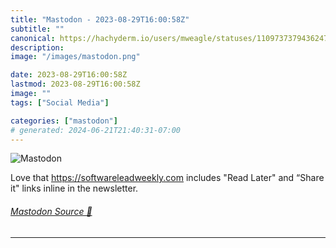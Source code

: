 ```yaml
---
title: "Mastodon - 2023-08-29T16:00:58Z"
subtitle: ""
canonical: https://hachyderm.io/users/mweagle/statuses/110973737943624732
description:
image: "/images/mastodon.png"

date: 2023-08-29T16:00:58Z
lastmod: 2023-08-29T16:00:58Z
image: ""
tags: ["Social Media"]

categories: ["mastodon"]
# generated: 2024-06-21T21:40:31-07:00
---
```

![Mastodon](/images/mastodon.png)

<p>Love that <a href="https://softwareleadweekly.com" target="_blank" rel="nofollow noopener noreferrer" translate="no"><span class="invisible">https://</span><span class="">softwareleadweekly.com</span><span class="invisible"></span></a> includes &quot;Read Later&quot; and “Share it&quot; links inline in the newsletter.</p>


###### [Mastodon Source 🐘](https://hachyderm.io/@mweagle/110973737943624732)

___
